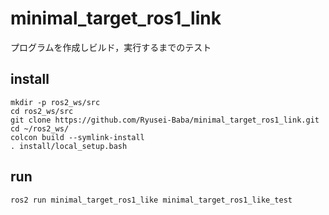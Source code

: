 # minimal_target_ros1_link
プログラムを作成しビルド，実行するまでのテスト

## install 
```
mkdir -p ros2_ws/src
cd ros2_ws/src
git clone https://github.com/Ryusei-Baba/minimal_target_ros1_link.git
cd ~/ros2_ws/
colcon build --symlink-install
. install/local_setup.bash
```
## run
```
ros2 run minimal_target_ros1_like minimal_target_ros1_like_test
```